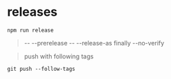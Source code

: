# releases

```
npm run release
```

> -- --prerelease <name>
> -- --release-as <semver-version>
> finally
> --no-verify

> push with following tags
```
git push --follow-tags
```
